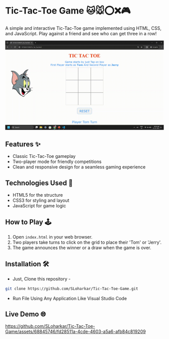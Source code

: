 # Tic-Tac-Toe Game 🐱🐭⭕❌🎮

A simple and interactive Tic-Tac-Toe game implemented using HTML, CSS, and JavaScript. Play against a friend and see who can get three in a row!

<img src="GitHub Files/Tic-Tac-Toe Game.gif" />

## Features ✨

- Classic Tic-Tac-Toe gameplay
- Two-player mode for friendly competitions
- Clean and responsive design for a seamless gaming experience

## Technologies Used 🚀

- HTML5 for the structure
- CSS3 for styling and layout
- JavaScript for game logic

## How to Play 🕹️

1. Open `index.html` in your web browser.
2. Two players take turns to click on the grid to place their 'Tom' or 'Jerry'.
3. The game announces the winner or a draw when the game is over.

## Installation 🛠️
- Just, Clone this repository - 
````bash 
git clone https://github.com/SLoharkar/Tic-Tac-Toe-Game.git
````
- Run File Using Any Application Like Visual Studio Code

## Live Demo 🌐

https://github.com/SLoharkar/Tic-Tac-Toe-Game/assets/68845746/fd28511a-4cde-4603-a5a6-afb84c819209
